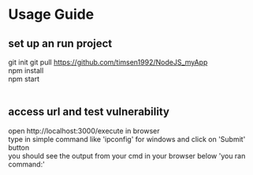 # Usage Guide

## set up an run project
git init
git pull https://github.com/timsen1992/NodeJS_myApp <br>
npm install <br>
npm start <br>
 <br>
## access url and test vulnerability
open http://localhost:3000/execute in browser <br>
type in simple command like 'ipconfig' for windows and click on 'Submit' button <br>
you should see the output from your cmd in your browser below 'you ran command:' <br>
